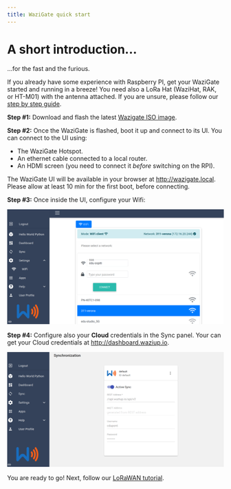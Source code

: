 ```yaml
---
title: WaziGate quick start
---
```


A short introduction...
=======================

...for the fast and the furious.

If you already have some experience with Raspberry PI, get your WaziGate started and running in a breeze!
You need also a LoRa Hat (WaziHat, RAK, or HT-M01) with the antenna attached.
If you are unsure, please follow our [step by step guide](/documentation/wazigate/v2/install/).

**Step \#1:** Download and flash the latest [Wazigate ISO image](https://downloads.waziup.io/WaziGate_latest.zip).

**Step \#2:** Once the WaziGate is flashed, boot it up and connect to its UI.
You can connect to the UI using:
- The WaziGate Hotspot.
- An ethernet cable connected to a local router.
- An HDMI screen (you need to connect it *before* switching on the RPI).

The WaziGate UI will be available in your browser at http://wazigate.local.
Please allow at least 10 min for the first boot, before connecting.

**Step \#3:** Once inside the UI, configure your Wifi:

![wifi password](img/wifi_pass.png)

**Step \#4:** Configure also your **Cloud** credentials in the Sync panel.
Your can get your Cloud credentials at http://dashboard.waziup.io.

![Active Sync](img/active_sync.png)

You are ready to go!
Next, follow our [LoRaWAN tutorial](/documentation/wazigate/v2/lorawan/).
